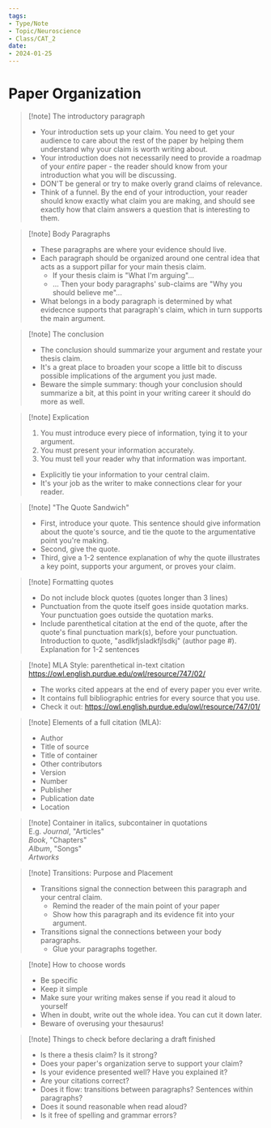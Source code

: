 ```yaml
---
tags:  
- Type/Note  
- Topic/Neuroscience  
- Class/CAT_2  
date:  
- 2024-01-25  
---
```

  
# Paper Organization  
  
> [!note] The introductory paragraph  
> - Your introduction sets up your claim. You need to get your audience to care about the rest of the paper by helping them understand why your claim is worth writing about.  
> - Your introduction does not necessarily need to provide a roadmap of your *entire* paper - the reader should know from your introduction what you will be discussing.  
> - DON'T be general or try to make overly grand claims of relevance.  
> - Think of a funnel. By the end of your introduction, your reader should know exactly what claim you are making, and should see exactly how that claim answers a question that is interesting to them.  
  
> [!note] Body Paragraphs  
> - These paragraphs are where your evidence should live.  
> - Each paragraph should be organized around one central idea that acts as a support pillar for your main thesis claim.  
> 	- If your thesis claim is "What I'm arguing"...  
> 	- ... Then your body paragraphs' sub-claims are "Why you should believe me"...  
> - What belongs in a body paragraph is determined by what evidecnce supports that paragraph's claim, which in turn supports the main argument.  
  
> [!note] The conclusion  
> - The conclusion should summarize your argument and restate your thesis claim.  
> - It's a great place to broaden your scope a little bit to discuss possible implications of the argument you just made.  
> - Beware the simple summary: though your conclusion should summarize a bit, at this point in your writing career it should do more as well.  
  
> [!note] Explication  
> 1. You must introduce every piece of information, tying it to your argument.  
> 2. You must present your information accurately.  
> 3. You must tell your reader why that information was important.  
> - Explicitly tie your information to your central claim.  
> - It's your job as the writer to make connections clear for your reader.  
  
> [!note] "The Quote Sandwich"  
> - First, introduce your quote. This sentence should give information about the quote's source, and tie the quote to the argumentative point you're making.  
> - Second, give the quote.  
> - Third, give a 1-2 sentence explanation of why the quote illustrates a key point, supports your argument, or proves your claim.  
  
> [!note] Formatting quotes  
> - Do not include block quotes (quotes longer than 3 lines)  
> - Punctuation from the quote itself goes inside quotation marks. Your punctuation goes outside the quotation marks.  
> - Include parenthetical citation at the end of the quote, after the quote's final punctuation mark(s), before your punctuation.  
> Introduction to quote, "asdlkfjsladkfjlsdkj" (author page #). Explanation for 1-2 sentences  
  
> [!note] MLA Style: parenthetical in-text citation  
> https://owl.english.purdue.edu/owl/resource/747/02/  
> - The works cited appears at the end of every paper you ever write.  
> - It contains full bibliographic entries for every source that you use.  
> - Check it out: https://owl.english.purdue.edu/owl/resource/747/01/  
  
> [!note] Elements of a full citation (MLA):  
> - Author  
> - Title of source  
> - Title of container  
> - Other contributors  
> - Version  
> - Number  
> - Publisher  
> - Publication date  
> - Location  
  
> [!note] Container in italics, subcontainer in quotations  
> E.g. *Journal*, "Articles"  
> *Book*, "Chapters"  
> *Album*, "Songs"  
> *Artworks*  
  
> [!note] Transitions: Purpose and Placement  
> - Transitions signal the connection between this paragraph and your central claim.  
> 	- Remind the reader of the main point of your paper  
> 	- Show how this paragraph and its evidence fit into your argument.  
> - Transitions signal the connections between your body paragraphs.  
> 	- Glue your paragraphs together.  
  
> [!note] How to choose words  
> - Be specific  
> - Keep it simple  
> - Make sure your writing makes sense if you read it aloud to yourself  
> - When in doubt, write out the whole idea. You can cut it down later.  
> - Beware of overusing your thesaurus!  
  
> [!note] Things to check before declaring a draft finished  
> - Is there a thesis claim? Is it strong?  
> - Does your paper's organization serve to support your claim?  
> - Is your evidence presented well? Have you explained it?  
> - Are your citations correct?  
> - Does it flow: transitions between paragraphs? Sentences within paragraphs?  
> - Does it sound reasonable when read aloud?  
> - Is it free of spelling and grammar errors?  
